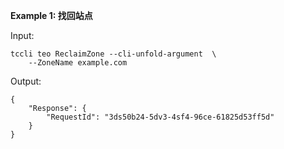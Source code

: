 **Example 1: 找回站点**



Input: 

```
tccli teo ReclaimZone --cli-unfold-argument  \
    --ZoneName example.com
```

Output: 
```
{
    "Response": {
        "RequestId": "3ds50b24-5dv3-4sf4-96ce-61825d53ff5d"
    }
}
```

